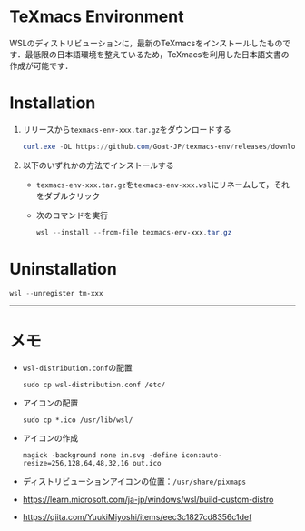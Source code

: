 # TeXmacs Environment

WSLのディストリビューションに，最新のTeXmacsをインストールしたものです．最低限の日本語環境を整えているため，TeXmacsを利用した日本語文書の作成が可能です．

# Installation

1. リリースから`texmacs-env-xxx.tar.gz`をダウンロードする

   ```powershell
   curl.exe -OL https://github.com/Goat-JP/texmacs-env/releases/download/v1.1.0/texmacs-env-xxx.tar.gz
   ```

2. 以下のいずれかの方法でインストールする
   - `texmacs-env-xxx.tar.gz`を`texmacs-env-xxx.wsl`にリネームして，それをダブルクリック
   - 次のコマンドを実行

     ```powershell
     wsl --install --from-file texmacs-env-xxx.tar.gz
     ```

# Uninstallation

```powershell
wsl --unregister tm-xxx
```

---

# メモ

- `wsl-distribution.conf`の配置

  ```shell
  sudo cp wsl-distribution.conf /etc/
  ```

- アイコンの配置

  ```shell
  sudo cp *.ico /usr/lib/wsl/
  ```

- アイコンの作成

  ```shell
  magick -background none in.svg -define icon:auto-resize=256,128,64,48,32,16 out.ico
  ```

- ディストリビューションアイコンの位置：`/usr/share/pixmaps`

- https://learn.microsoft.com/ja-jp/windows/wsl/build-custom-distro
- https://qiita.com/YuukiMiyoshi/items/eec3c1827cd8356c1def
